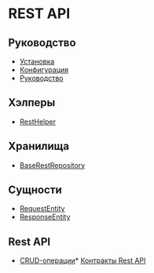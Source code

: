 REST API
===

## Руководство

* [Установка](install.md)
* [Конфигурация](config.md)
* [Руководство](guide.md)

## Хэлперы

* [RestHelper](helper-rest.md)

## Хранилища

* [BaseRestRepository](repository-base-rest.md)

## Сущности

* [RequestEntity](entity-request.md)
* [ResponseEntity](entity-response.md)

## Rest API

* [CRUD-операции](api-crud.md)* [Контракты Rest API](https://github.com/phpbundle/rest/blob/master/guide/ru/README.md)